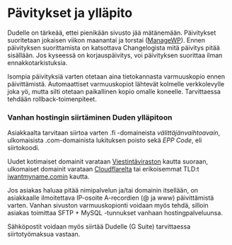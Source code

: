 # Pävitykset ja ylläpito

Dudelle on tärkeää, ettei pienikään sivusto jää mätänemään. Päivitykset suoritetaan jokaisen viikon maanantai ja torstai ([ManageWP](https://managewp.com)). Ennen päivityksen suorittamista on katsottava Changelogista mitä päivitys pitää sisällään. Jos kyseessä on korjauspäivitys, voi päivityksen suorittaa ilman ennakkotarkistuksia.

Isompia päivityksiä varten otetaan aina tietokannasta varmuuskopio ennen päivittämistä. Automaattiset varmuuskopiot lähtevät kolmelle verkkolevylle joka yö, mutta silti otetaan paikallinen kopio omalle koneelle. Tarvittaessa tehdään rollback-toimenpiteet.

### Vanhan hostingin siirtäminen Duden ylläpitoon

Asiakkaalta tarvitaan siirtoa varten .fi -domaineista _välittäjänvaihtoavain_, ulkomaisista .com-domainista lukituksen poisto sekä _EPP Code_, eli siirtokoodi.

Uudet kotimaiset domainit varataan [Viestintäviraston](https://registry.domain.fi) kautta suoraan, ulkomaiset domainit varataan [Cloudflarelta](https://www.cloudflare.com) tai erikoisemmat TLD:t [iwantmyname.comin](https://iwantmyname.com) kautta.

Jos asiakas haluaa pitää nimipalvelun ja/tai domainin itsellään, on asiakkaalle ilmoitettava IP-osoite A-recordien (@ ja www) päivittämistä varten. Vanhan sivuston varmuuskopionti voidaan myös tehdä, silloin asiakas toimittaa SFTP + MySQL -tunnukset vanhaan hostingpalveluunsa.

Sähköpostit voidaan myös siirtää Dudelle (G Suite) tarvittaessa siirtotyömaksua vastaan.
